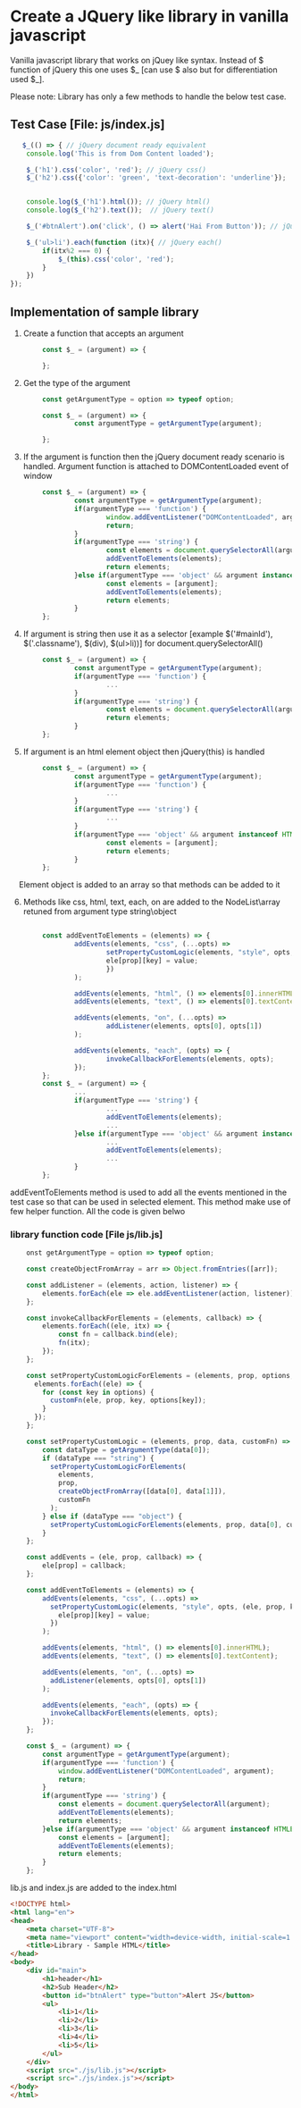 # Create a JQuery like library in vanilla javascript

Vanilla javascript library that works on jQuey like syntax. Instead of $ function of jQuery this one uses $_ [can use $ also but for differentiation used $_]. 

Please note: Library has only a few methods to handle the below test case.

## Test Case [File: js/index.js]

```js
   $_(() => { // jQuery document ready equivalent
    console.log('This is from Dom Content loaded');

    $_('h1').css('color', 'red'); // jQuery css()
    $_('h2').css({'color': 'green', 'text-decoration': 'underline'});


    console.log($_('h1').html()); // jQuery html()
    console.log($_('h2').text());  // jQuery text()

    $_('#btnAlert').on('click', () => alert('Hai From Button')); // jQuey on()

    $_('ul>li').each(function (itx){ // jQuery each()
        if(itx%2 === 0) {
            $_(this).css('color', 'red');
        }
    })
});
```

## Implementation of sample library

1. Create a function that accepts an argument 

```js
        const $_ = (argument) => {

        }; 
```

2. Get the type of the argument

```js
        const getArgumentType = option => typeof option;

        const $_ = (argument) => {
                const argumentType = getArgumentType(argument); 

        };
```

3. If the argument is function then the jQuery document ready scenario is handled. Argument function is attached to DOMContentLoaded event of window 

```js
        const $_ = (argument) => {
                const argumentType = getArgumentType(argument); 
                if(argumentType === 'function') {
                        window.addEventListener("DOMContentLoaded", argument);
                        return;
                }
                if(argumentType === 'string') {
                        const elements = document.querySelectorAll(argument);
                        addEventToElements(elements);
                        return elements;
                }else if(argumentType === 'object' && argument instanceof HTMLElement) {
                        const elements = [argument];
                        addEventToElements(elements);
                        return elements;
                }
        };

```

4. If argument is string then use it as a selector [example $('#mainId'), $('.classname'), $(div), $(ul>li))] for document.querySelectorAll()

```js
        const $_ = (argument) => {
                const argumentType = getArgumentType(argument); 
                if(argumentType === 'function') {
                        ...
                }
                if(argumentType === 'string') {
                        const elements = document.querySelectorAll(argument);
                        return elements;
                }
        };

```

5. If argument is an html element object then jQuery(this) is handled

```js
        const $_ = (argument) => {
                const argumentType = getArgumentType(argument); 
                if(argumentType === 'function') {
                        ...
                }
                if(argumentType === 'string') {
                        ...
                }
                if(argumentType === 'object' && argument instanceof HTMLElement) {
                        const elements = [argument];
                        return elements;
                }
        };

```

    Element object is added to an array so that methods can be added to it

6. Methods like css, html, text, each, on are added to the NodeList\array retuned from argument type string\object

```js

        const addEventToElements = (elements) => {
                addEvents(elements, "css", (...opts) =>
                        setPropertyCustomLogic(elements, "style", opts, (ele, prop, key, value) => {
                        ele[prop][key] = value;
                        })
                );

                addEvents(elements, "html", () => elements[0].innerHTML);
                addEvents(elements, "text", () => elements[0].textContent);

                addEvents(elements, "on", (...opts) =>
                        addListener(elements, opts[0], opts[1])
                );

                addEvents(elements, "each", (opts) => {
                        invokeCallbackForElements(elements, opts);
                });
        };
        const $_ = (argument) => {
                ...
                if(argumentType === 'string') {
                        ...
                        addEventToElements(elements);
                        ...
                }else if(argumentType === 'object' && argument instanceof HTMLElement) {
                        ...
                        addEventToElements(elements);
                        ...
                }
        };

```

addEventToElements method is used to add all the events mentioned in the test case so that can be used in selected element. This method make use of few helper function. All the code is given belwo

### library function code [File js/lib.js]

```js
    onst getArgumentType = option => typeof option;

    const createObjectFromArray = arr => Object.fromEntries([arr]);

    const addListener = (elements, action, listener) => {
        elements.forEach(ele => ele.addEventListener(action, listener));
    };

    const invokeCallbackForElements = (elements, callback) => {
        elements.forEach((ele, itx) => {
            const fn = callback.bind(ele);
            fn(itx);
        });
    };

    const setPropertyCustomLogicForElements = (elements, prop, options, customFn) => {
      elements.forEach((ele) => {
        for (const key in options) {
          customFn(ele, prop, key, options[key]);
        }
      });
    };

    const setPropertyCustomLogic = (elements, prop, data, customFn) => {
        const dataType = getArgumentType(data[0]); 
        if (dataType === "string") {
          setPropertyCustomLogicForElements(
            elements,
            prop,
            createObjectFromArray([data[0], data[1]]), 
            customFn
          );
        } else if (dataType === "object") {
          setPropertyCustomLogicForElements(elements, prop, data[0], customFn);
        }
    };

    const addEvents = (ele, prop, callback) => {
        ele[prop] = callback;
    };

    const addEventToElements = (elements) => {
        addEvents(elements, "css", (...opts) =>
          setPropertyCustomLogic(elements, "style", opts, (ele, prop, key, value) => {
            ele[prop][key] = value;
          })
        );

        addEvents(elements, "html", () => elements[0].innerHTML);
        addEvents(elements, "text", () => elements[0].textContent);

        addEvents(elements, "on", (...opts) =>
          addListener(elements, opts[0], opts[1])
        );

        addEvents(elements, "each", (opts) => {
          invokeCallbackForElements(elements, opts);
        });
    };

    const $_ = (argument) => {
        const argumentType = getArgumentType(argument); 
        if(argumentType === 'function') {
            window.addEventListener("DOMContentLoaded", argument);
            return;
        }
        if(argumentType === 'string') {
            const elements = document.querySelectorAll(argument);
            addEventToElements(elements);
            return elements;
        }else if(argumentType === 'object' && argument instanceof HTMLElement) {
            const elements = [argument];
            addEventToElements(elements);
            return elements;
        }
    };
```

lib.js and index.js are added to the index.html

```html
<!DOCTYPE html>
<html lang="en">
<head>
    <meta charset="UTF-8">
    <meta name="viewport" content="width=device-width, initial-scale=1.0">
    <title>Library - Sample HTML</title>
</head>
<body>
    <div id="main">
        <h1>header</h1>
        <h2>Sub Header</h2>
        <button id="btnAlert" type="button">Alert JS</button>
        <ul>
            <li>1</li>
            <li>2</li>
            <li>3</li>
            <li>4</li>
            <li>5</li>
        </ul>
    </div>
    <script src="./js/lib.js"></script>
    <script src="./js/index.js"></script>
</body>
</html>
```